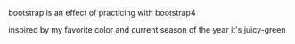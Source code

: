 bootstrap is an effect of practicing with bootstrap4

inspired by my favorite color and current season of the year it's juicy-green
